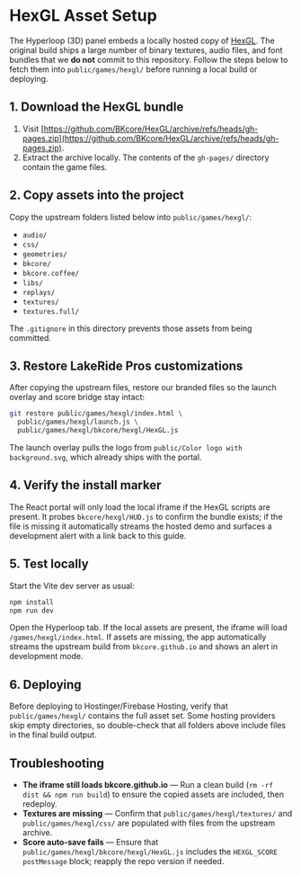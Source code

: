 # HexGL Asset Setup

The Hyperloop (3D) panel embeds a locally hosted copy of [HexGL](https://github.com/BKcore/HexGL). The original build ships a large number of binary textures, audio files, and font bundles that we **do not** commit to this repository. Follow the steps below to fetch them into `public/games/hexgl/` before running a local build or deploying.

## 1. Download the HexGL bundle

1. Visit [https://github.com/BKcore/HexGL/archive/refs/heads/gh-pages.zip](https://github.com/BKcore/HexGL/archive/refs/heads/gh-pages.zip).
2. Extract the archive locally. The contents of the `gh-pages/` directory contain the game files.

## 2. Copy assets into the project

Copy the upstream folders listed below into `public/games/hexgl/`:

- `audio/`
- `css/`
- `geometries/`
- `bkcore/`
- `bkcore.coffee/`
- `libs/`
- `replays/`
- `textures/`
- `textures.full/`

The `.gitignore` in this directory prevents those assets from being committed.

## 3. Restore LakeRide Pros customizations

After copying the upstream files, restore our branded files so the launch overlay and score bridge stay intact:

```bash
git restore public/games/hexgl/index.html \
  public/games/hexgl/launch.js \
  public/games/hexgl/bkcore/hexgl/HexGL.js
```

The launch overlay pulls the logo from `public/Color logo with background.svg`, which already ships with the portal.

## 4. Verify the install marker

The React portal will only load the local iframe if the HexGL scripts are present. It probes `bkcore/hexgl/HUD.js` to confirm the bundle exists; if the file is missing it automatically streams the hosted demo and surfaces a development alert with a link back to this guide.

## 5. Test locally

Start the Vite dev server as usual:

```bash
npm install
npm run dev
```

Open the Hyperloop tab. If the local assets are present, the iframe will load `/games/hexgl/index.html`. If assets are missing, the app automatically streams the upstream build from `bkcore.github.io` and shows an alert in development mode.

## 6. Deploying

Before deploying to Hostinger/Firebase Hosting, verify that `public/games/hexgl/` contains the full asset set. Some hosting providers skip empty directories, so double-check that all folders above include files in the final build output.

## Troubleshooting

- **The iframe still loads bkcore.github.io** — Run a clean build (`rm -rf dist && npm run build`) to ensure the copied assets are included, then redeploy.
- **Textures are missing** — Confirm that `public/games/hexgl/textures/` and `public/games/hexgl/css/` are populated with files from the upstream archive.
- **Score auto-save fails** — Ensure that `public/games/hexgl/bkcore/hexgl/HexGL.js` includes the `HEXGL_SCORE` `postMessage` block; reapply the repo version if needed.
